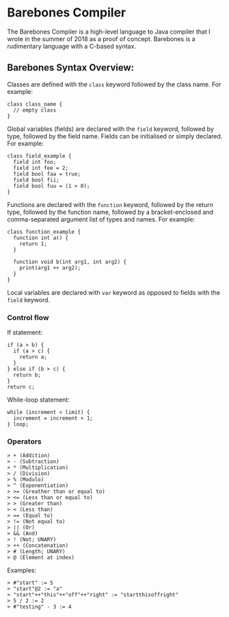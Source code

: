 # Barebones Compiler
The Barebones Compiler is a high-level language to Java compiler that I wrote in the summer of 2018 as a proof of concept.
Barebones is a rudimentary language with a C-based syntax.

## Barebones Syntax Overview:

Classes are defined with the `class` keyword followed by the class name. For example:

    class class_name {
      // empty class
    }

Global variables (fields) are declared with the `field` keyword, followed by type, followed by the field name.
Fields can be initialised or simply declared. For example:

    class field_example {
      field int foo;
      field int fee = 2;
      field bool faa = true;
      field bool fii;
      field bool fuu = (1 > 0);
    }
    
Functions are declared with the `function` keyword, followed by the return type, followed by the function name, 
followed by a bracket-enclosed and comma-separated argument list of types and names. For example:

    class function_example {
      function int a() {
        return 1;
      }
      
      function void b(int arg1, int arg2) {
        print(arg1 ++ arg2);
      }
    }

Local variables are declared with `var` keyword as opposed to fields with the `field` keyword.

### Control flow

If statement:

    if (a > b) {
      if (a > c) {
        return a;
      }
    } else if (b > c) {
      return b;
    }
    return c;

While-loop statement:

    while (increment < limit) {
      increment = increment + 1;
    } loop;

### Operators

    > + (Addition)
    > - (Subtraction)
    > * (Multiplication)
    > / (Division)
    > % (Modulo)
    > ^ (Exponentiation)
    > >= (Greather than or equal to)
    > <= (Less than or equal to)
    > > (Greater than)
    > < (Less than)
    > == (Equal to)
    > != (Not equal to)
    > || (Or)
    > && (And)
    > ! (Not; UNARY)
    > ++ (Concatenation)
    > # (Length; UNARY)
    > @ (Element at index)

Examples:

    > #"start" := 5
    > "start"@2 := "a"
    > "start"++"this"++"off"++"right" := "startthisoffright"
    > 5 / 2 := 2
    > #"testing" - 3 := 4
